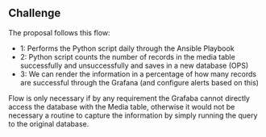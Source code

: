 ## Challenge

The proposal follows this flow:

- 1: Performs the Python script daily through the Ansible Playbook
- 2: Python script counts the number of records in the media table successfully and unsuccessfully and saves in a new database (OPS)
- 3: We can render the information in a percentage of how many records are successful through the Grafana (and configure alerts based on this)

Flow is only necessary if by any requirement the Grafaba cannot directly access the database with the Media table, otherwise it would not be necessary a routine to capture the information by simply running the query to the original database.
